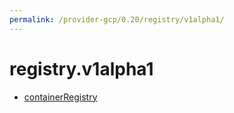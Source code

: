 ```yaml
---
permalink: /provider-gcp/0.20/registry/v1alpha1/
---
```


# registry.v1alpha1



* [containerRegistry](containerRegistry.md)